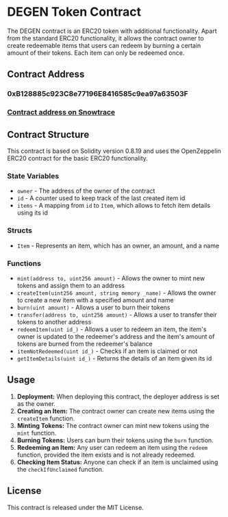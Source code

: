 # DEGEN Token Contract

The DEGEN contract is an ERC20 token with additional functionality. Apart from the standard ERC20 functionality, it allows the contract owner to create redeemable items that users can redeem by burning a certain amount of their tokens. Each item can only be redeemed once.

## Contract Address

### **0xB128885c923C8e77196E8416585c9ea97a63503F**

### **[Contract address on Snowtrace](https://testnet.snowtrace.io/address/0xB128885c923C8e77196E8416585c9ea97a63503F)**

## Contract Structure

This contract is based on Solidity version 0.8.19 and uses the OpenZeppelin ERC20 contract for the basic ERC20 functionality.

### State Variables

- `owner` - The address of the owner of the contract
- `id` - A counter used to keep track of the last created item id
- `items` - A mapping from `id` to `Item`, which allows to fetch item details using its id

### Structs

- `Item` - Represents an item, which has an owner, an amount, and a name

### Functions

- `mint(address to, uint256 amount)` - Allows the owner to mint new tokens and assign them to an address
- `createItem(uint256 amount, string memory _name)` - Allows the owner to create a new item with a specified amount and name
- `burn(uint amount)` - Allows a user to burn their tokens
- `transfer(address to, uint256 amount)` - Allows a user to transfer their tokens to another address
- `redeemItem(uint id_)` - Allows a user to redeem an item, the item's owner is updated to the redeemer's address and the item's amount of tokens are burned from the redeemer's balance
- `itemNotRedeemed(uint id_)` - Checks if an item is claimed or not
- `getItemDetails(uint id_)` - Returns the details of an item given its id

## Usage

1. **Deployment:** When deploying this contract, the deployer address is set as the owner.
2. **Creating an Item:** The contract owner can create new items using the `createItem` function.
3. **Minting Tokens:** The contract owner can mint new tokens using the `mint` function.
4. **Burning Tokens:** Users can burn their tokens using the `burn` function.
5. **Redeeming an Item:** Any user can redeem an item using the `redeem` function, provided the item exists and is not already redeemed.
6. **Checking Item Status:** Anyone can check if an item is unclaimed using the `checkIfUnclaimed` function.

## License

This contract is released under the MIT License.
